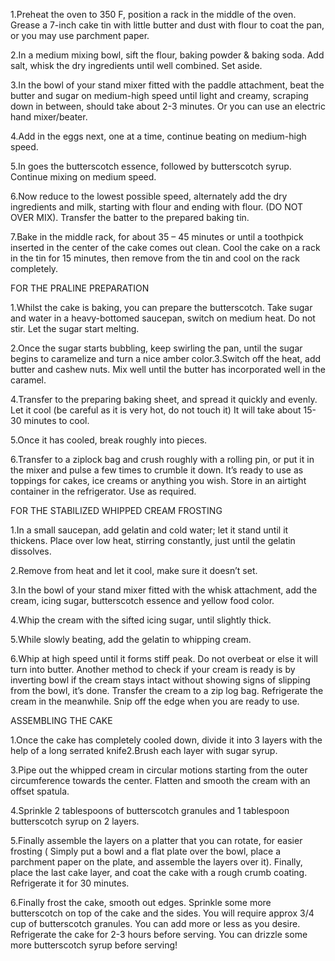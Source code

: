 1.Preheat the oven to 350 F, position a rack in the middle of the oven. Grease a 7-inch cake tin with little butter and dust with flour to coat the pan, or you may use parchment paper.

2.In a medium mixing bowl, sift the flour, baking powder & baking soda. Add salt, whisk the dry ingredients until well combined. Set aside.

3.In the bowl of your stand mixer fitted with the paddle attachment,  beat the butter and sugar on medium-high speed until light and creamy, scraping down in between, should take about 2-3 minutes. Or you can use an electric hand mixer/beater.

4.Add in the eggs next, one at a time, continue beating on medium-high speed.

5.In goes the butterscotch essence, followed by butterscotch syrup. Continue mixing on medium speed.

6.Now reduce to the lowest possible speed, alternately add the dry ingredients and milk, starting with flour and ending with flour. (DO NOT OVER MIX). Transfer the batter to the prepared baking tin.

7.Bake in the middle rack, for about 35 – 45 minutes or until a toothpick inserted in the center of the cake comes out clean. Cool the cake on a rack in the tin for 15 minutes, then remove from the tin and cool on the rack completely.

FOR THE PRALINE PREPARATION

1.Whilst the cake is baking, you can prepare the butterscotch. Take sugar and water in a heavy-bottomed saucepan, switch on medium heat. Do not stir. Let the sugar start melting.

2.Once the sugar starts bubbling, keep swirling the pan, until the sugar begins to caramelize and turn a nice amber color.3.Switch off the heat, add butter and cashew nuts. Mix well until the butter has incorporated well in the caramel.

4.Transfer to the preparing baking sheet, and spread it quickly and evenly. Let it cool (be careful as it is very hot, do not touch it) It will take about 15-30 minutes to cool.

5.Once it has cooled, break roughly into pieces.

6.Transfer to a ziplock bag and crush roughly with a rolling pin, or put it in the mixer and pulse a few times to crumble it down. It’s ready to use as toppings for cakes, ice creams or anything you wish. Store in an airtight container in the refrigerator. Use as required.

FOR THE STABILIZED WHIPPED CREAM FROSTING

1.In a small saucepan, add gelatin and cold water; let it stand until it thickens. Place over low heat, stirring constantly, just until the gelatin dissolves.

2.Remove from heat and let it cool, make sure it doesn’t set.

3.In the bowl of your stand mixer fitted with the whisk attachment, add the cream, icing sugar, butterscotch essence and yellow food color.

4.Whip the cream with the sifted icing sugar, until slightly thick.

5.While slowly beating, add the gelatin to whipping cream.

6.Whip at high speed until it forms stiff peak. Do not overbeat or else it will turn into butter. Another method to check if your cream is ready is by inverting bowl if the cream stays intact without showing signs of slipping from the bowl, it’s done. Transfer the cream to a zip log bag. Refrigerate the cream in the meanwhile. Snip off the edge when you are ready to use.

ASSEMBLING THE CAKE

1.Once the cake has completely cooled down, divide it into 3 layers with the help of a long serrated knife2.Brush each layer with sugar syrup.

3.Pipe out the whipped cream in circular motions starting from the outer circumference towards the center. Flatten and smooth the cream with an offset spatula.

4.Sprinkle 2 tablespoons of butterscotch granules and 1 tablespoon butterscotch syrup on 2 layers.

5.Finally assemble the layers on a platter that you can rotate, for easier frosting  ( Simply put a bowl and a flat plate over the bowl, place a parchment paper on the plate, and assemble the layers over it). Finally, place the last cake layer, and coat the cake with a rough crumb coating. Refrigerate it for 30 minutes.

6.Finally frost the cake, smooth out edges. Sprinkle some more butterscotch on top of the cake and the sides. You will require approx 3/4 cup of butterscotch granules. You can add more or less as you desire. Refrigerate the cake for 2-3 hours before serving. You can drizzle some more butterscotch syrup before serving!


